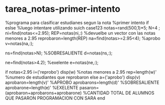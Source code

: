 # tarea_notas-primer-intento
%programa para clasificar estudianes segun la nota 
%primer intento if eslse
%luego intentare utilizando suich case123
notas=rand(500,1)*5;
N=4 ;   
ni=find(notas<=2.95);
REP=notas(ni,:) %devuelbe un vector con las notas menores a 2.95
reprobaron=length(REP)
na=find(notas>=2.95<4);   %aprobo  
v=notas(na,:);

ns=find(notas>N);     %SOBRESALIENTE 
d=notas(ns,:);

ne=find(notas>4.2);    %exelente
e=notas(ne,:);


if notas<2.95
    i=('reprobo')
disp(w)           %notas menores a 2.95
rep=length(w)' %numero de estudiantes que reprobaron
else 
    a=('aprobo')
    disp(v)
    aprobaron=length(v)'   %APROBO
    aprobarons=length(d)'  %SOBRESALIENTE
    aprobarone=length(e)'  %EXELENTE
    pasaron=(aprobaron+aprobarons+aprobarone) %CANTIDAD TOTAL DE ALUMNOS QUE PASARON PROGRAMACION CON SARA
end 
 
